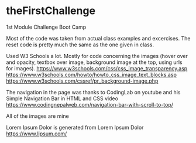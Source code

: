 # theFirstChallenge
1st Module Challenge Boot Camp

Most of the code was taken from actual class examples and excercises. The reset code is pretty much the same as the one given in class.

Used W3 Schools a lot. Mostly for code concerning the images (hover over and opacity, textbox over image, background image at the top, using urls for images).
https://www.w3schools.com/css/css_image_transparency.asp
https://www.w3schools.com/howto/howto_css_image_text_blocks.asp
https://www.w3schools.com/cssref/pr_background-image.php

The navigation in the page was thanks to CodingLab on youtube and his Simple Navigation Bar in HTML and CSS video
https://www.codingnepalweb.com/navigation-bar-with-scroll-to-top/

All of the images are mine

Lorem Ipsum Dolor is generated from Lorem Ipsum Dolor
https://www.lipsum.com/